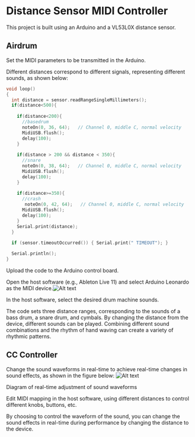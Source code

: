 # Distance Sensor MIDI Controller
This project is built using an Arduino and a VL53L0X distance sensor.

## Airdrum
Set the MIDI parameters to be transmitted in the Arduino.

Different distances correspond to different signals, representing different sounds, as shown below:
``` C++
void loop()
{
  int distance = sensor.readRangeSingleMillimeters();
  if(distance<500){
    
    if(distance<200){
      //basedrum
      noteOn(0, 36, 64);   // Channel 0, middle C, normal velocity
      MidiUSB.flush();
      delay(100);
    }
    
    if(distance > 200 && distance < 350){
      //snare
      noteOn(0, 38, 64);   // Channel 0, middle C, normal velocity
      MidiUSB.flush();
      delay(100);
    }
    
    if(distance>=350){
      //crash
       noteOn(0, 42, 64);   // Channel 0, middle C, normal velocity
      MidiUSB.flush();
      delay(100);
    }
    Serial.print(distance);
  }
  
  if (sensor.timeoutOccurred()) { Serial.print(" TIMEOUT"); }

  Serial.println();
}
```

Upload the code to the Arduino control board.

Open the host software (e.g., Ableton Live 11) and select Arduino Leonardo as the MIDI device.![Alt text](/img/image3.png)

In the host software, select the desired drum machine sounds.

The code sets three distance ranges, corresponding to the sounds of a bass drum, a snare drum, and cymbals. By changing the distance from the device, different sounds can be played. Combining different sound combinations and the rhythm of hand waving can create a variety of rhythmic patterns.

## CC Controller
Change the sound waveforms in real-time to achieve real-time changes in sound effects, as shown in the figure below:
![Alt text](/img/image2.png)

Diagram of real-time adjustment of sound waveforms

Edit MIDI mapping in the host software, using different distances to control different knobs, buttons, etc.

By choosing to control the waveform of the sound, you can change the sound effects in real-time during performance by changing the distance to the device.
